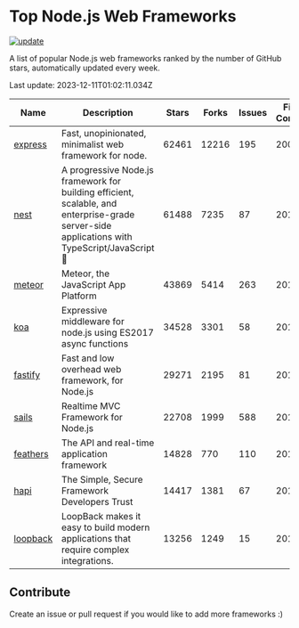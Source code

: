 # Top Node.js Web Frameworks

[![update](https://github.com/sunnysid3up/nodejs-web-frameworks/actions/workflows/update.yml/badge.svg)](https://github.com/sunnysid3up/nodejs-web-frameworks/actions/workflows/update.yml)

A list of popular Node.js web frameworks ranked by the number of GitHub stars, automatically updated every week.

Last update: 2023-12-11T01:02:11.034Z

| Name          | Description          | Stars                     | Forks          | Issues               | First Commit        | Last Commit         | Language          |
|---------------|----------------------|---------------------------|----------------|----------------------|---------------------|---------------------|-------------------|
| [express](https://github.com/expressjs/express) | Fast, unopinionated, minimalist web framework for node. | 62461 | 12216 | 195 | 2009 | 2023-12-11 | JS |
| [nest](https://github.com/nestjs/nest) | A progressive Node.js framework for building efficient, scalable, and enterprise-grade server-side applications with TypeScript/JavaScript 🚀 | 61488 | 7235 | 87 | 2017 | 2023-12-10 | TS |
| [meteor](https://github.com/meteor/meteor) | Meteor, the JavaScript App Platform | 43869 | 5414 | 263 | 2012 | 2023-12-11 | JS |
| [koa](https://github.com/koajs/koa) | Expressive middleware for node.js using ES2017 async functions | 34528 | 3301 | 58 | 2013 | 2023-12-10 | JS |
| [fastify](https://github.com/fastify/fastify) | Fast and low overhead web framework, for Node.js | 29271 | 2195 | 81 | 2016 | 2023-12-10 | JS |
| [sails](https://github.com/balderdashy/sails) | Realtime MVC Framework for Node.js | 22708 | 1999 | 588 | 2012 | 2023-12-10 | JS |
| [feathers](https://github.com/feathersjs/feathers) | The API and real-time application framework | 14828 | 770 | 110 | 2011 | 2023-12-10 | TS |
| [hapi](https://github.com/hapijs/hapi) | The Simple, Secure Framework Developers Trust | 14417 | 1381 | 67 | 2011 | 2023-12-05 | JS |
| [loopback](https://github.com/strongloop/loopback) | LoopBack makes it easy to build modern applications that require complex integrations. | 13256 | 1249 | 15 | 2013 | 2023-12-05 | JS |

## Contribute 

Create an issue or pull request if you would like to add more frameworks :)